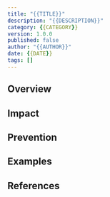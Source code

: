 ```yaml
---
title: "{{TITLE}}"
description: "{{DESCRIPTION}}"
category: {{CATEGORY}}
version: 1.0.0
published: false
author: "{{AUTHOR}}"
date: {{DATE}}
tags: []
---
```


## Overview

## Impact

## Prevention

## Examples

## References